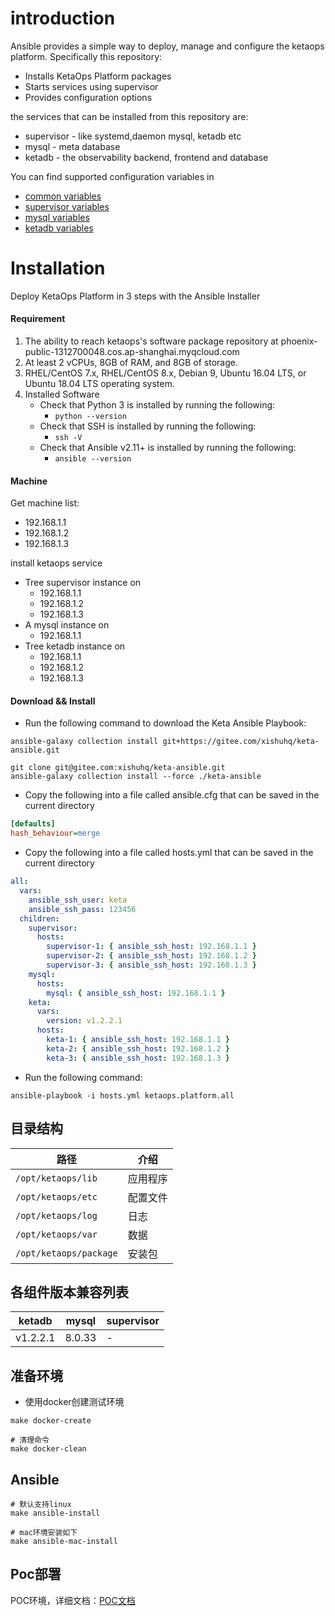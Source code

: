 # introduction

Ansible provides a simple way to deploy, manage and configure the ketaops platform. Specifically this repository:

- Installs KetaOps Platform packages
- Starts services using supervisor
- Provides configuration options 

the services that can be installed from this repository are:

- supervisor - like systemd,daemon mysql, ketadb etc
- mysql - meta database
- ketadb - the observability backend, frontend and database

You can find supported configuration variables in

- [common variables](common_variables.md)
- [supervisor variables](roles/supervisor/README.md)
- [mysql variables](roles/mysql/README.md)
- [ketadb variables](roles/ketadb/README.md)

# Installation
Deploy KetaOps Platform in 3 steps with the Ansible Installer

#### Requirement
1. The ability to reach ketaops's software package repository at phoenix-public-1312700048.cos.ap-shanghai.myqcloud.com
2. At least 2 vCPUs, 8GB of RAM, and 8GB of storage.
3. RHEL/CentOS 7.x, RHEL/CentOS 8.x, Debian 9, Ubuntu 16.04 LTS, or Ubuntu 18.04 LTS operating system.
4. Installed Software
    - Check that Python 3 is installed by running the following:
      - ```python --version```
    - Check that SSH is installed by running the following:
      - ```ssh -V```
    - Check that Ansible v2.11+ is installed by running the following:
        - ```ansible --version```

#### Machine

Get machine list:
- 192.168.1.1
- 192.168.1.2
- 192.168.1.3

install ketaops service
- Tree supervisor instance on 
  - 192.168.1.1
  - 192.168.1.2
  - 192.168.1.3
- A mysql instance on 
  - 192.168.1.1
- Tree ketadb instance on
  - 192.168.1.1
  - 192.168.1.2
  - 192.168.1.3

#### Download && Install
- Run the following command to download the Keta Ansible Playbook:
```
ansible-galaxy collection install git+https://gitee.com/xishuhq/keta-ansible.git
```
```
git clone git@gitee.com:xishuhq/keta-ansible.git
ansible-galaxy collection install --force ./keta-ansible
```

- Copy the following into a file called ansible.cfg that can be saved in the current directory
```ini
[defaults]
hash_behaviour=merge
```

- Copy the following into a file called hosts.yml that can be saved in the current directory
```yaml
all:
  vars:
    ansible_ssh_user: keta
    ansible_ssh_pass: 123456
  children:
    supervisor:
      hosts:
        supervisor-1: { ansible_ssh_host: 192.168.1.1 }
        supervisor-2: { ansible_ssh_host: 192.168.1.2 }
        supervisor-3: { ansible_ssh_host: 192.168.1.3 }
    mysql:
      hosts:
        mysql: { ansible_ssh_host: 192.168.1.1 }
    keta:
      vars:
        version: v1.2.2.1
      hosts:
        keta-1: { ansible_ssh_host: 192.168.1.1 }
        keta-2: { ansible_ssh_host: 192.168.1.2 }
        keta-3: { ansible_ssh_host: 192.168.1.3 }
```
- Run the following command:

```ansible-playbook -i hosts.yml ketaops.platform.all```
## 目录结构

| 路径                     | 介绍   |
|------------------------|------|
| `/opt/ketaops/lib`     | 应用程序 |
| `/opt/ketaops/etc`     | 配置文件 |
| `/opt/ketaops/log`     | 日志   |
| `/opt/ketaops/var`     | 数据   |
| `/opt/ketaops/package` | 安装包  |

## 各组件版本兼容列表

| ketadb   | mysql  | supervisor |
|----------|--------|------------|
| v1.2.2.1 | 8.0.33 | -          |

## 准备环境

+ 使用docker创建测试环境

```shell
make docker-create

# 清理命令
make docker-clean
```

## Ansible

```shell
# 默认支持linux
make ansible-install

# mac环境安装如下
make ansible-mac-install 
```

## Poc部署

POC环境，详细文档：[POC文档](examples/README.MD)
